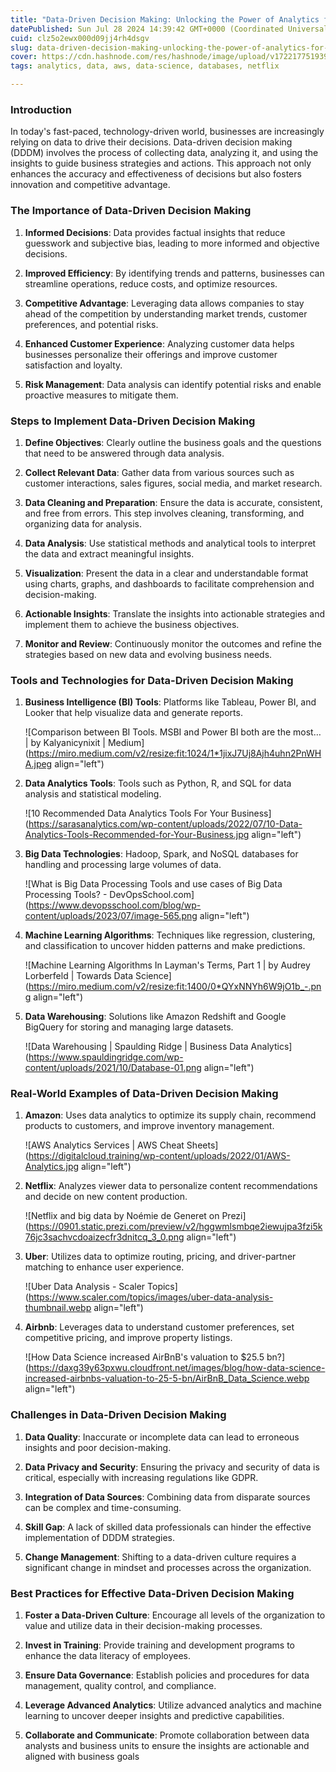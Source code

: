 ```yaml
---
title: "Data-Driven Decision Making: Unlocking the Power of Analytics for Business Success"
datePublished: Sun Jul 28 2024 14:39:42 GMT+0000 (Coordinated Universal Time)
cuid: clz5o2ewx000d09jj4rh4dsgv
slug: data-driven-decision-making-unlocking-the-power-of-analytics-for-business-success
cover: https://cdn.hashnode.com/res/hashnode/image/upload/v1722177519390/0ec0e57c-410d-4661-af62-dcf880f36713.webp
tags: analytics, data, aws, data-science, databases, netflix

---
```


### Introduction

In today's fast-paced, technology-driven world, businesses are increasingly relying on data to drive their decisions. Data-driven decision making (DDDM) involves the process of collecting data, analyzing it, and using the insights to guide business strategies and actions. This approach not only enhances the accuracy and effectiveness of decisions but also fosters innovation and competitive advantage.

### The Importance of Data-Driven Decision Making

1. **Informed Decisions**: Data provides factual insights that reduce guesswork and subjective bias, leading to more informed and objective decisions.
    
2. **Improved Efficiency**: By identifying trends and patterns, businesses can streamline operations, reduce costs, and optimize resources.
    
3. **Competitive Advantage**: Leveraging data allows companies to stay ahead of the competition by understanding market trends, customer preferences, and potential risks.
    
4. **Enhanced Customer Experience**: Analyzing customer data helps businesses personalize their offerings and improve customer satisfaction and loyalty.
    
5. **Risk Management**: Data analysis can identify potential risks and enable proactive measures to mitigate them.
    

### Steps to Implement Data-Driven Decision Making

1. **Define Objectives**: Clearly outline the business goals and the questions that need to be answered through data analysis.
    
2. **Collect Relevant Data**: Gather data from various sources such as customer interactions, sales figures, social media, and market research.
    
3. **Data Cleaning and Preparation**: Ensure the data is accurate, consistent, and free from errors. This step involves cleaning, transforming, and organizing data for analysis.
    
4. **Data Analysis**: Use statistical methods and analytical tools to interpret the data and extract meaningful insights.
    
5. **Visualization**: Present the data in a clear and understandable format using charts, graphs, and dashboards to facilitate comprehension and decision-making.
    
6. **Actionable Insights**: Translate the insights into actionable strategies and implement them to achieve the business objectives.
    
7. **Monitor and Review**: Continuously monitor the outcomes and refine the strategies based on new data and evolving business needs.
    

### Tools and Technologies for Data-Driven Decision Making

1. **Business Intelligence (BI) Tools**: Platforms like Tableau, Power BI, and Looker that help visualize data and generate reports.
    
    ![Comparison between BI Tools. MSBI and Power BI both are the most… | by  Kalyanicynixit | Medium](https://miro.medium.com/v2/resize:fit:1024/1*1jixJ7Uj8Ajh4uhn2PnWHA.jpeg align="left")
    
2. **Data Analytics Tools**: Tools such as Python, R, and SQL for data analysis and statistical modeling.
    
    ![10 Recommended Data Analytics Tools For Your Business](https://sarasanalytics.com/wp-content/uploads/2022/07/10-Data-Analytics-Tools-Recommended-for-Your-Business.jpg align="left")
    
3. **Big Data Technologies**: Hadoop, Spark, and NoSQL databases for handling and processing large volumes of data.
    
    ![What is Big Data Processing Tools and use cases of Big Data Processing Tools?  - DevOpsSchool.com](https://www.devopsschool.com/blog/wp-content/uploads/2023/07/image-565.png align="left")
    
4. **Machine Learning Algorithms**: Techniques like regression, clustering, and classification to uncover hidden patterns and make predictions.
    
    ![Machine Learning Algorithms In Layman's Terms, Part 1 | by Audrey  Lorberfeld | Towards Data Science](https://miro.medium.com/v2/resize:fit:1400/0*QYxNNYh6W9jO1b_-.png align="left")
    
5. **Data Warehousing**: Solutions like Amazon Redshift and Google BigQuery for storing and managing large datasets.
    
    ![Data Warehousing | Spaulding Ridge | Business Data Analytics](https://www.spauldingridge.com/wp-content/uploads/2021/10/Database-01.png align="left")
    

### Real-World Examples of Data-Driven Decision Making

1. **Amazon**: Uses data analytics to optimize its supply chain, recommend products to customers, and improve inventory management.
    
    ![AWS Analytics Services | AWS Cheat Sheets](https://digitalcloud.training/wp-content/uploads/2022/01/AWS-Analytics.jpg align="left")
    
2. **Netflix**: Analyzes viewer data to personalize content recommendations and decide on new content production.
    
    ![Netflix and big data by Noémie de Generet on Prezi](https://0901.static.prezi.com/preview/v2/hggwmlsmbqe2iewujpa3fzi5k76jc3sachvcdoaizecfr3dnitcq_3_0.png align="left")
    
3. **Uber**: Utilizes data to optimize routing, pricing, and driver-partner matching to enhance user experience.
    
    ![Uber Data Analysis - Scaler Topics](https://www.scaler.com/topics/images/uber-data-analysis-thumbnail.webp align="left")
    
4. **Airbnb**: Leverages data to understand customer preferences, set competitive pricing, and improve property listings.
    
    ![How Data Science increased AirBnB's valuation to $25.5 bn?](https://daxg39y63pxwu.cloudfront.net/images/blog/how-data-science-increased-airbnbs-valuation-to-25-5-bn/AirBnB_Data_Science.webp align="left")
    

### Challenges in Data-Driven Decision Making

1. **Data Quality**: Inaccurate or incomplete data can lead to erroneous insights and poor decision-making.
    
2. **Data Privacy and Security**: Ensuring the privacy and security of data is critical, especially with increasing regulations like GDPR.
    
3. **Integration of Data Sources**: Combining data from disparate sources can be complex and time-consuming.
    
4. **Skill Gap**: A lack of skilled data professionals can hinder the effective implementation of DDDM strategies.
    
5. **Change Management**: Shifting to a data-driven culture requires a significant change in mindset and processes across the organization.
    

### Best Practices for Effective Data-Driven Decision Making

1. **Foster a Data-Driven Culture**: Encourage all levels of the organization to value and utilize data in their decision-making processes.
    
2. **Invest in Training**: Provide training and development programs to enhance the data literacy of employees.
    
3. **Ensure Data Governance**: Establish policies and procedures for data management, quality control, and compliance.
    
4. **Leverage Advanced Analytics**: Utilize advanced analytics and machine learning to uncover deeper insights and predictive capabilities.
    
5. **Collaborate and Communicate**: Promote collaboration between data analysts and business units to ensure the insights are actionable and aligned with business goals